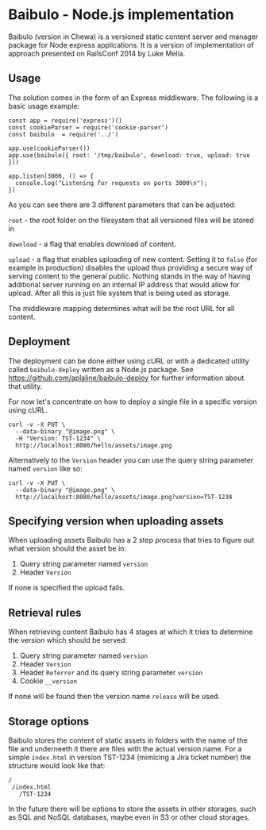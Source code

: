 # Baibulo - Node.js implementation

Baibulo (version in Chewa) is a versioned static content server and manager package for Node express applications. It is a version of implementation of approach presented on RailsConf 2014 by Luke Melia.

## Usage

The solution comes in the form of an Express middleware. The following is a basic usage example:

```
const app = require('express')()
const cookieParser = require('cookie-parser')
const baibulo  = require('../')

app.use(cookieParser())
app.use(baibulo({ root: '/tmp/baibulo', download: true, upload: true }))

app.listen(3000, () => {
  console.log("Listening for requests on ports 3000\n");
})
```

As you can see there are 3 different parameters that can be adjusted:

`root` - the root folder on the filesystem that all versioned files will be stored in

`download` - a flag that enables download of content.

`upload` - a flag that enables uploading of new content. Setting it to `false` (for example in production) disables the upload thus providing a secure way of serving content to the general public. Nothing stands in the way of having additional server running on an internal IP address that would allow for upload. After all this is just file system that is being used as storage.

The middleware mapping determines what will be the root URL for all content.

## Deployment

The deployment can be done either using cURL or with a dedicated utility called `baibulo-deploy` written as a Node.js package. See https://github.com/aplaline/baibulo-deploy for further information about that utility.

For now let's concentrate on how to deploy a single file in a specific version using cURL.

```
curl -v -X PUT \
  --data-binary "@image.png" \
  -H "Version: TST-1234" \
  http://localhost:8080/hello/assets/image.png
```

Alternatively to the `Version` header you can use the query string parameter named `version` like so:

```
curl -v -X PUT \
  --data-binary "@image.png" \
  http://localhost:8080/hello/assets/image.png?version=TST-1234
```

## Specifying version when uploading assets

When uploading assets Baibulo has a 2 step process that tries to figure out what version should the asset be in:

1. Query string parameter named `version`
2. Header `Version`

If none is specified the upload fails.

## Retrieval rules

When retrieving content Baibulo has 4 stages at which it tries to determine the version which should be served:

1. Query string parameter named `version`
2. Header `Version`
3. Header `Referrer` and its query string parameter `version`
4. Cookie `__version`

If none will be found then the version name `release` will be used.

## Storage options

Baibulo stores the content of static assets in folders with the name of the file and underneeth it there are files with the actual version name. For a simple `index.html` in version TST-1234 (mimicing a Jira ticket number) the structure would look like that:

```
/
 /index.html
   /TST-1234
```

In the future there will be options to store the assets in other storages, such as SQL and NoSQL databases, maybe even in S3 or other cloud storages.
